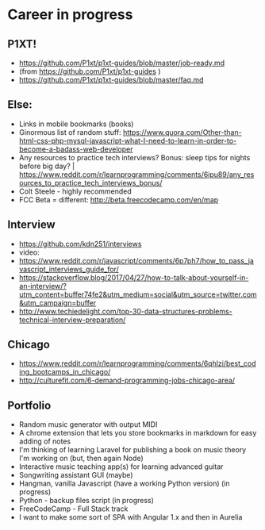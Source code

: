 # Career in progress

## P1XT!
  - https://github.com/P1xt/p1xt-guides/blob/master/job-ready.md
  - (from https://github.com/P1xt/p1xt-guides )
  - https://github.com/P1xt/p1xt-guides/blob/master/faq.md

## Else:
- Links in mobile bookmarks (books)
- Ginormous list of random stuff: https://www.quora.com/Other-than-html-css-php-mysql-javascript-what-I-need-to-learn-in-order-to-become-a-badass-web-developer
- Any resources to practice tech interviews? Bonus: sleep tips for nights before big day? | https://www.reddit.com/r/learnprogramming/comments/6ipu89/any_resources_to_practice_tech_interviews_bonus/
- Colt Steele - highly recommended
- FCC Beta = different: http://beta.freecodecamp.com/en/map

## Interview
  - https://github.com/kdn251/interviews
  - video:
  - https://www.reddit.com/r/javascript/comments/6p7ph7/how_to_pass_javascript_interviews_guide_for/
  - https://stackoverflow.blog/2017/04/27/how-to-talk-about-yourself-in-an-interview/?utm_content=buffer74fe2&utm_medium=social&utm_source=twitter.com&utm_campaign=buffer
  - http://www.techiedelight.com/top-30-data-structures-problems-technical-interview-preparation/

## Chicago
  - https://www.reddit.com/r/learnprogramming/comments/6qhlzi/best_coding_bootcamps_in_chicago/
  - http://culturefit.com/6-demand-programming-jobs-chicago-area/

## Portfolio

- Random music generator with output MIDI
- A chrome extension that lets you store bookmarks in markdown for easy adding of notes
- I'm thinking of learning Laravel for publishing a book on music theory I'm working on (but, then again Node)
- Interactive music teaching app(s) for learning advanced guitar
- Songwriting assistant GUI (maybe)
- Hangman, vanilla Javascript (have a working Python version) (in progress)
- Python - backup files script (in progress)
- FreeCodeCamp - Full Stack track
- I want to make some sort of SPA with Angular 1.x and then in Aurelia 
